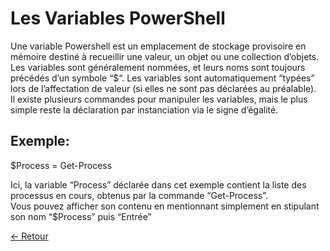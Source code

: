 # Les Variables PowerShell

Une variable Powershell est un emplacement de stockage provisoire en mémoire destiné à recueillir une valeur, un objet ou une collection d’objets.  
Les variables sont généralement nommées, et leurs noms sont toujours précédés d’un symbole “$“. 
Les variables sont automatiquement “typées” lors de l’affectation de valeur (si elles ne sont pas déclarées au préalable).  
Il existe plusieurs commandes pour manipuler les variables, mais le plus simple reste la déclaration par instanciation via le signe d’égalité.

## Exemple:

$Process = Get-Process

Ici, la variable “Process” déclarée dans cet exemple contient la liste des processus en cours, obtenus par la commande “Get-Process”.   
Vous pouvez afficher son contenu en mentionnant simplement en stipulant son nom “$Process” puis “Entrée”


[← Retour](https://github.com/Flodagnas/FlorianDAGNAS_Linux/blob/main/README.md)
